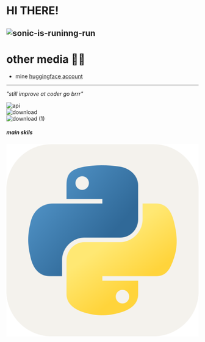 
# HI THERE!
![sonic-is-runinng-run](https://github.com/Blane187/Blane187/assets/161300198/43ed8c42-343c-4f71-a1e0-05b8d93721df)
---
# other media 😶‍🌫

 * mine [huggingface account](https://huggingface.co/Hev832)
---
*"still improve at coder go brrr"*


![api](https://github.com/Blane187/Blane187/assets/161300198/fd9b9e3b-2b7b-49e1-a2d1-259ab1807f2e)<br>
![download](https://github.com/Blane187/Blane187/assets/161300198/04cb8419-d9ce-4453-84f9-c4d59d4ef0fb)<br>
![download (1)](https://github.com/Blane187/Blane187/assets/161300198/e0246bee-cf4e-49ae-b83d-2c9c3134cf8d)

##### main skils

<small> ![python](https://github.com/tandpfun/skill-icons/raw/main/icons/Python-Light.svg)
